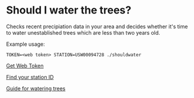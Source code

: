 # Should I water the trees?

Checks recent precipiation data in your area and decides whether it's time to water unestablished trees which are less than two years old.

Example usage:
```
TOKEN=<web token> STATION=USW00094728 ./shouldwater
```

[Get Web Token](https://www.ncdc.noaa.gov/cdo-web/token)

[Find your station ID](https://www1.ncdc.noaa.gov/pub/data/ghcn/daily/ghcnd-stations.txt)

[Guide for watering trees](https://arbordayblog.org/treecare/how-to-properly-water-your-trees/)
